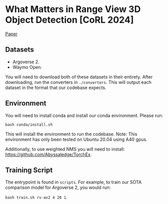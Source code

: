 # What Matters in Range View 3D Object Detection [CoRL 2024]

[Paper](https://openreview.net/forum?id=EifoVoIyd5)

## Datasets

- Argoverse 2.
- Waymo Open.

You will need to download both of these datasets in their entirety. After downloading, run the converters in `./converters`. This will output each dataset in the format that our codebase expects.

## Environment

You will need to install conda and install our conda environment. Please run:

```
bash conda/install.sh
```

This will install the environment to run the codebase. Note: This environment has only been tested on Ubuntu 20.04 using A40 gpus.

Additionally, to use weighted NMS you will need to install: https://github.com/Abyssaledge/TorchEx.

## Training Script

The entrypoint is found in `scripts`. For example, to train our SOTA comparison model for Argoverse 2, you would run:

`bash train.sh rv-av2 4 20 1`.
